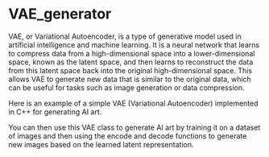 # VAE_generator

VAE, or Variational Autoencoder, is a type of generative model used in artificial intelligence and machine learning. It is a neural network that learns to compress data from a high-dimensional space into a lower-dimensional space, known as the latent space, and then learns to reconstruct the data from this latent space back into the original high-dimensional space. This allows VAE to generate new data that is similar to the original data, which can be useful for tasks such as image generation or data compression.

Here is an example of a simple VAE (Variational Autoencoder) implemented in C++ for generating AI art.

You can then use this VAE class to generate AI art by training it on a dataset of images and then using the encode and decode functions to generate new images based on the learned latent representation.
